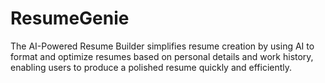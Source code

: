 # ResumeGenie
The AI-Powered Resume Builder simplifies resume creation by using AI to format and optimize resumes based on personal details and work history, enabling users to produce a polished resume quickly and efficiently.

